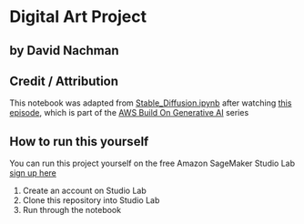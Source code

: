 # Digital Art Project
## by David Nachman

## Credit / Attribution
This notebook was adapted from [Stable_Diffusion.ipynb](https://github.com/aws-samples/sagemaker-distributed-training-workshop/blob/main/7_twitch_notebooks/1_23_2023/Stable_Diffusion.ipynb) after watching [this episode](https://www.twitch.tv/videos/1723458659), which is part of the [AWS Build On Generative AI](https://community.aws/livestreams/build-on-generative-ai) series

## How to run this yourself

You can run this project yourself on the free Amazon SageMaker Studio Lab [sign up here](https://studiolab.sagemaker.aws/)

1. Create an account on Studio Lab
2. Clone this repository into Studio Lab
3. Run through the notebook
